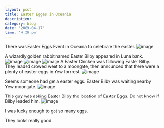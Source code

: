 ```yaml
---
layout: post
title: Easter Egges in Oceania
description: 
category: blog
date: '2009-04-17'
time: '4:36 pm'
---
```

 
There was Easter Eggs Event in Oceania to celebrate the easter.
![image](/images/blog/uo_easter_egg_01.jpg)

A wizardly golden rabbit named Easter Bilby appeared in Luna bank.
![image](/images/blog/uo_easter_egg_02.jpg)
![image](/images/blog/uo_easter_egg_03.jpg)
![image](/images/blog/uo_easter_egg_04.jpg)
A Easter Chicken was following Easter Bilby. They leaded crowed went to a moongate, then announced that there were a plenty of easter eggs in Yew forrrest.
![image](/images/blog/uo_easter_egg_05.jpg)

Seems someone had get a easter eggs. Easter Bilby was waiting nearby Yew moongate.
![image](/images/blog/uo_easter_egg_06.jpg)

This guy was asking Easter Bilby the location of Easter Eggs. Do not know if  Bilby leaded him.
![image](/images/blog/uo_easter_egg_07.jpg)

I was lucky enough to got so many eggs.

They looks really good.

